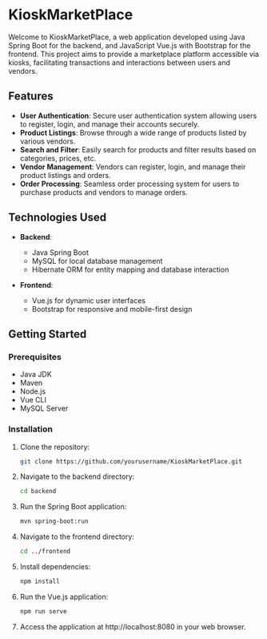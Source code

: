 # KioskMarketPlace

Welcome to KioskMarketPlace, a web application developed using Java Spring Boot for the backend, and JavaScript Vue.js with Bootstrap for the frontend. This project aims to provide a marketplace platform accessible via kiosks, facilitating transactions and interactions between users and vendors.

## Features

- **User Authentication**: Secure user authentication system allowing users to register, login, and manage their accounts securely.
- **Product Listings**: Browse through a wide range of products listed by various vendors.
- **Search and Filter**: Easily search for products and filter results based on categories, prices, etc.
- **Vendor Management**: Vendors can register, login, and manage their product listings and orders.
- **Order Processing**: Seamless order processing system for users to purchase products and vendors to manage orders.

## Technologies Used

- **Backend**:
  - Java Spring Boot
  - MySQL for local database management
  - Hibernate ORM for entity mapping and database interaction

- **Frontend**:
  - Vue.js for dynamic user interfaces
  - Bootstrap for responsive and mobile-first design

## Getting Started

### Prerequisites

- Java JDK
- Maven
- Node.js
- Vue CLI
- MySQL Server

### Installation

1. Clone the repository:

   ```bash
   git clone https://github.com/yourusername/KioskMarketPlace.git

2. Navigate to the backend directory:
   ```bash
   cd backend
3. Run the Spring Boot application:
   ```bash
   mvn spring-boot:run

4. Navigate to the frontend directory:
   ```bash
   cd ../frontend

5. Install dependencies:
   ```bash
   npm install

6. Run the Vue.js application:
   ```bash
   npm run serve

7. Access the application at http://localhost:8080 in your web browser.
